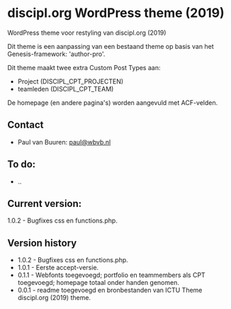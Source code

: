 # discipl.org WordPress theme (2019)
WordPress theme voor restyling van discipl.org (2019)

Dit theme is een aanpassing van een bestaand theme op basis van het Genesis-framework: 'author-pro'.

Dit theme maakt twee extra Custom Post Types aan:

* Project (DISCIPL_CPT_PROJECTEN)
* teamleden (DISCIPL_CPT_TEAM)

De homepage (en andere pagina's) worden aangevuld met ACF-velden.


## Contact
* Paul van Buuren: paul@wbvb.nl

## To do:
* ..

## Current version:
1.0.2 - Bugfixes css en functions.php.

## Version history
* 1.0.2 - Bugfixes css en functions.php.
* 1.0.1 - Eerste accept-versie.
* 0.1.1 - Webfonts toegevoegd; portfolio en teammembers als CPT toegevoegd; homepage totaal onder handen genomen.
* 0.0.1 - readme toegevoegd en bronbestanden van ICTU Theme discipl.org (2019) theme.
